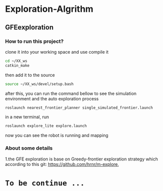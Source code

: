 # Exploration-Algrithm

## GFEexploration

### How to run this project?

clone it into your working space and use compile it
```Bash
cd ~/XX_ws
catkin_make
```
then add it to the source
```Bash
source ~/XX_ws/devel/setup.bash
```
after this, you can run the command bellow to see the simulation environment and the auto exploration process
```Bash
roslaunch nearest_frontier_planner single_simulated_frontier.launch
```
in a new terminal, run
```Bash
roslaunch explore_lite explore.launch
```
now you can see the robot is running and mapping

### About some details

1.the GFE exploration is base on Greedy-frontier exploration strategy which according to this git: https://github.com/hrnr/m-explore, 

# `To be continue ...`
